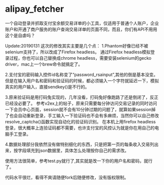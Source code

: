 # alipay_fetcher
一个自动登录并抓取支付宝余额交易详单的小工具，仅适用于普通个人账户，企业账户和开通了商户服务的账户查询交易详单的页面不同，而且，你们有API不用用这个是自虐吗？

Update:20190131
这次的修改其实主要是几个点：
1.Phantom好像已经不被selenium支持了，所以改成了Firefox headless。
通过Firefox headless模拟登录过程，你也可以自己替换成chrome headless，需要安装selenium的gecko driver，mac上一个brew命令就搞定了。

2.支付宝的密码输入控件id名称变了“password_rsainput”,其他的倒是基本没变。但是在输入用户名和密码和验证码的时候，都必须输入一个字符就延迟一下，模拟真实的用户输入，直接sendkey()是不行的。

3.原来验证码是用打码兔实现的，几年没看，打码兔好像跑路了还是倒闭了，反正已经没必要了。
参考v2ex上的帖子，原来只需要每分钟访问交易记录的同时访问一下会员中心页面，session就不会有10分钟过期的问题了，就算如果session掉了也会自动重新登录，手工输入一下验证码也不会有多麻烦，当然你可以自己修改resolve_captcha()函数实现自动化的验证码识别。
在本机上用firefox headless登录，很大概率上连验证码都不需要，也许支付宝的风控认为就是你在用自己的电脑手工登录。

4.数据处理部分我依然没有做特别细化的东西，只是把第一页的每条收入交易列出来，按字段填充到json数据里，具体怎么处理按你自己的需求改。

使用方法很简单，参考test.py就行了,其实就是改一下你的用户名和密码，就行了。

代码水平很烂，看得不爽请随便fork后随便修改，没有版权限制。



